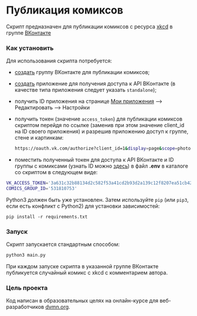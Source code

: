# Публикация комиксов

Скрипт предназначен для публикации комиксов с ресурса [xkcd](https://xkcd.com/) в группе [ВКонтакте](https://vk.com/)

### Как установить

Для использования скрипта потребуется:

- [создать](https://vk.com/groups?tab=admin) группу ВКонтакте для публикации комиксов;

- [создать](https://vk.com/dev) приложение для получения доступа к API ВКонтакте (в качестве типа приложения следует указать `standalone`);

- получить ID приложения на странице [Мои приложения](https://vk.com/apps?act=manage) --> Редактировать --> Настройки

- получить токен (значение `access_token`) для публикации комиксов скриптом перейдя по ссылке (заменив при этом значение client_id на ID своего приложения) и разрешив приложению доступ к группе, стене и картинкам:

  ```bash
  https://oauth.vk.com/authorize?client_id=1&display=page&scope=photos,groups,wall,offline&response_type=token&v=5.131&state=123456
  ```

- поместить полученный токен для доступа к API ВКонтакте и ID группы с комиксами (узнать ID можно [здесь](https://regvk.com/id/)) в файл **.env** в каталоге со скриптом в следующем виде:

```bash
VK_ACCESS_TOKEN='3a631c32b88134d2c582f53a41cd2b93d2a139c12f8207ea51cb4281a2c9382177e741bb95e2a27491a82'
COMICS_GROUP_ID='531810753'
```

Python3 должен быть уже установлен. 
Затем используйте `pip` (или `pip3`, если есть конфликт с Python2) для установки зависимостей:

```
pip install -r requirements.txt
```

### Запуск

Скрипт запускается стандартным способом:

```bash
python3 main.py
```

При каждом запуске скрипта в указанной группе ВКонтакте публикуется случайный комикс с xkcd с комментарием автора.

### Цель проекта

Код написан в образовательных целях на онлайн-курсе для веб-разработчиков [dvmn.org](https://dvmn.org/).